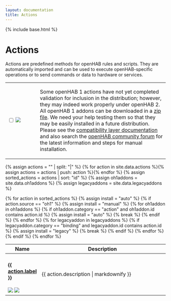 ```yaml
---
layout: documentation
title: Actions
---
```


{% include base.html %}

# Actions

Actions are predefined methods for openHAB rules and scripts.
They are automatically imported and can be used to execute openHAB-specific operations or to send commands or data to hardware or services.

<table id="actions-select" class="striped">
  <tbody>
    <tr>
      <td width="20%">
        <p>
          <input type="checkbox" class="filled-in" id="manual-checkbox" />
          <label for="manual-checkbox"><img src="{{base}}/images/tag-install-manual.svg"></label>
        </p>
      </td>
      <td>
        <p>
        Some openHAB 1 actions have not yet completed validation for inclusion in the distribution; however, they may indeed work properly under openHAB 2.  
        All openHAB 1 addons can be downloaded in a <a href="https://bintray.com/openhab/mvn/download_file?file_path=org%2Fopenhab%2Fdistro%2Fopenhab%2F1.9.0%2Fopenhab-1.9.0-addons.zip">zip file</a>.
        We need your help testing them so that they may be easily installed in a future distribution.
        Please see the <a href="{{base}}/developers/development/compatibilitylayer.html#how-to-use-openhab-1x-add-ons-that-are-not-part-of-the-distribution">compatibility layer documentation</a> and 
        also search the <a href="https://community.openhab.org">openHAB community forum</a> for the latest information and steps for manual installation.
        </p>
      </td>
    </tr>
  </tbody>
</table>

{% assign actions = "" | split: "|" %}
{% for action in site.data.actions %}{% assign actions = actions | push: action %}{% endfor %}
{% assign sorted_actions = actions | sort: "id" %}
{% assign oh1addons = site.data.oh1addons %}
{% assign legacyaddons = site.data.legacyaddons %}

<table id="actions-overview" class="bordered">
  <thead>
    <tr>
      <th data-field="label" width="20%">Name</th>
      <th data-field="description">Description</th>
    </tr>
  </thead>
  <tbody>
    {% for action in sorted_actions %}
        {% assign install = "auto" %}
        {% if action.source == "oh1" %}
          {% assign install = "manual" %}
          {% for oh1addon in oh1addons %}
            {% if oh1addon.category == "action" and oh1addon.id contains action.id %}
        	  {% assign install = "auto" %}
        	  {% break %}
        	{% endif %}
          {% endfor %}
          {% for legacyaddon in legacyaddons %}
            {% if legacyaddon.category == "binding" and legacyaddon.id contains action.id %}
        	  {% assign install = "legacy" %}
        	  {% break %}
        	{% endif %}
          {% endfor %}
        {% endif %}
        <tr class="install-{{install}} source-{{action.source}}">
          <td>
            <h4><a href="{{base}}/addons/actions/{{ action.source }}/{{ action.id }}/readme.html">{{ action.label }}</a></h4>
            <img src="{{base}}/images/tag-{{action.source}}.svg"> <img src="{{base}}/images/tag-install-{{install}}.svg">
          </td>
          <td>{{ action.description | markdownify }}</td>
        </tr>
    {% endfor %}
 </tbody>
</table>
